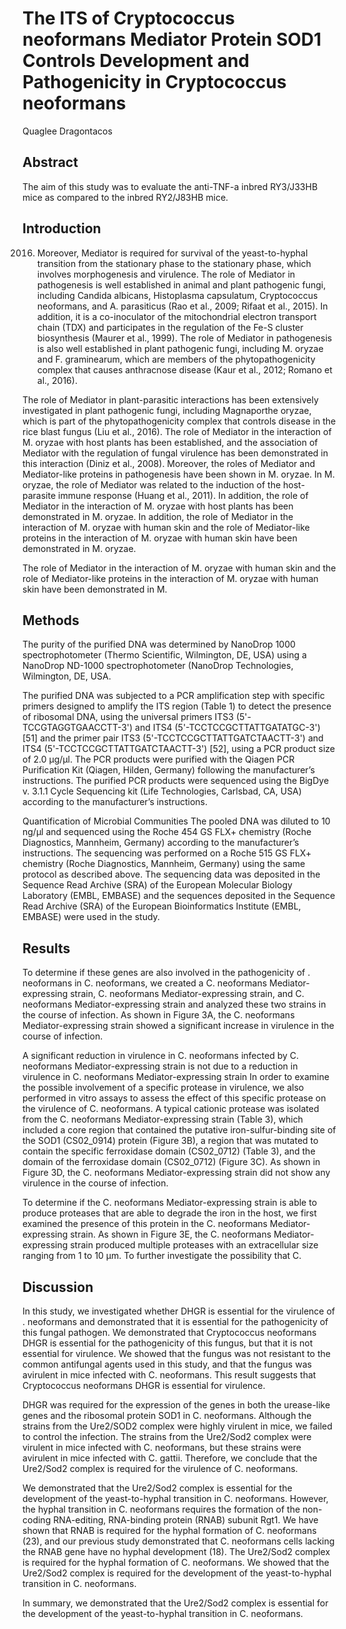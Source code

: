 # The ITS of Cryptococcus neoformans Mediator Protein SOD1 Controls Development and Pathogenicity in Cryptococcus neoformans
Quaglee Dragontacos


## Abstract
The aim of this study was to evaluate the anti-TNF-a inbred RY3/J33HB mice as compared to the inbred RY2/J83HB mice.


## Introduction
 2016. Moreover, Mediator is required for survival of the yeast-to-hyphal transition from the stationary phase to the stationary phase, which involves morphogenesis and virulence. The role of Mediator in pathogenesis is well established in animal and plant pathogenic fungi, including Candida albicans, Histoplasma capsulatum, Cryptococcus neoformans, and A. parasiticus (Rao et al., 2009; Rifaat et al., 2015). In addition, it is a co-inoculator of the mitochondrial electron transport chain (TDX) and participates in the regulation of the Fe-S cluster biosynthesis (Maurer et al., 1999). The role of Mediator in pathogenesis is also well established in plant pathogenic fungi, including M. oryzae and F. graminearum, which are members of the phytopathogenicity complex that causes anthracnose disease (Kaur et al., 2012; Romano et al., 2016).

The role of Mediator in plant-parasitic interactions has been extensively investigated in plant pathogenic fungi, including Magnaporthe oryzae, which is part of the phytopathogenicity complex that controls disease in the rice blast fungus (Liu et al., 2016). The role of Mediator in the interaction of M. oryzae with host plants has been established, and the association of Mediator with the regulation of fungal virulence has been demonstrated in this interaction (Diniz et al., 2008). Moreover, the roles of Mediator and Mediator-like proteins in pathogenesis have been shown in M. oryzae. In M. oryzae, the role of Mediator was related to the induction of the host-parasite immune response (Huang et al., 2011). In addition, the role of Mediator in the interaction of M. oryzae with host plants has been demonstrated in M. oryzae. In addition, the role of Mediator in the interaction of M. oryzae with human skin and the role of Mediator-like proteins in the interaction of M. oryzae with human skin have been demonstrated in M. oryzae.

The role of Mediator in the interaction of M. oryzae with human skin and the role of Mediator-like proteins in the interaction of M. oryzae with human skin have been demonstrated in M.


## Methods
The purity of the purified DNA was determined by NanoDrop 1000 spectrophotometer (Thermo Scientific, Wilmington, DE, USA) using a NanoDrop ND-1000 spectrophotometer (NanoDrop Technologies, Wilmington, DE, USA.

The purified DNA was subjected to a PCR amplification step with specific primers designed to amplify the ITS region (Table 1) to detect the presence of ribosomal DNA, using the universal primers ITS3 (5'-TCCGTAGGTGAACCTT-3') and ITS4 (5'-TCCTCCGCTTATTGATATGC-3') [51] and the primer pair ITS3 (5'-TCCTCCGCTTATTGATCTAACTT-3') and ITS4 (5'-TCCTCCGCTTATTGATCTAACTT-3') [52], using a PCR product size of 2.0 µg/µl. The PCR products were purified with the Qiagen PCR Purification Kit (Qiagen, Hilden, Germany) following the manufacturer’s instructions. The purified PCR products were sequenced using the BigDye v. 3.1.1 Cycle Sequencing kit (Life Technologies, Carlsbad, CA, USA) according to the manufacturer’s instructions.

Quantification of Microbial Communities
The pooled DNA was diluted to 10 ng/µl and sequenced using the Roche 454 GS FLX+ chemistry (Roche Diagnostics, Mannheim, Germany) according to the manufacturer’s instructions. The sequencing was performed on a Roche 515 GS FLX+ chemistry (Roche Diagnostics, Mannheim, Germany) using the same protocol as described above. The sequencing data was deposited in the Sequence Read Archive (SRA) of the European Molecular Biology Laboratory (EMBL, EMBASE) and the sequences deposited in the Sequence Read Archive (SRA) of the European Bioinformatics Institute (EMBL, EMBASE) were used in the study.


## Results
To determine if these genes are also involved in the pathogenicity of . neoformans in C. neoformans, we created a C. neoformans Mediator-expressing strain, C. neoformans Mediator-expressing strain, and C. neoformans Mediator-expressing strain and analyzed these two strains in the course of infection. As shown in Figure 3A, the C. neoformans Mediator-expressing strain showed a significant increase in virulence in the course of infection.

A significant reduction in virulence in C. neoformans infected by C. neoformans Mediator-expressing strain is not due to a reduction in virulence in C. neoformans Mediator-expressing strain
In order to examine the possible involvement of a specific protease in virulence, we also performed in vitro assays to assess the effect of this specific protease on the virulence of C. neoformans. A typical cationic protease was isolated from the C. neoformans Mediator-expressing strain (Table 3), which included a core region that contained the putative iron-sulfur-binding site of the SOD1 (CS02_0914) protein (Figure 3B), a region that was mutated to contain the specific ferroxidase domain (CS02_0712) (Table 3), and the domain of the ferroxidase domain (CS02_0712) (Figure 3C). As shown in Figure 3D, the C. neoformans Mediator-expressing strain did not show any virulence in the course of infection.

To determine if the C. neoformans Mediator-expressing strain is able to produce proteases that are able to degrade the iron in the host, we first examined the presence of this protein in the C. neoformans Mediator-expressing strain. As shown in Figure 3E, the C. neoformans Mediator-expressing strain produced multiple proteases with an extracellular size ranging from 1 to 10 µm. To further investigate the possibility that C.


## Discussion
In this study, we investigated whether DHGR is essential for the virulence of . neoformans and demonstrated that it is essential for the pathogenicity of this fungal pathogen. We demonstrated that Cryptococcus neoformans DHGR is essential for the pathogenicity of this fungus, but that it is not essential for virulence. We showed that the fungus was not resistant to the common antifungal agents used in this study, and that the fungus was avirulent in mice infected with C. neoformans. This result suggests that Cryptococcus neoformans DHGR is essential for virulence.

DHGR was required for the expression of the genes in both the urease-like genes and the ribosomal protein SOD1 in C. neoformans. Although the strains from the Ure2/SOD2 complex were highly virulent in mice, we failed to control the infection. The strains from the Ure2/Sod2 complex were virulent in mice infected with C. neoformans, but these strains were avirulent in mice infected with C. gattii. Therefore, we conclude that the Ure2/Sod2 complex is required for the virulence of C. neoformans.

We demonstrated that the Ure2/Sod2 complex is essential for the development of the yeast-to-hyphal transition in C. neoformans. However, the hyphal transition in C. neoformans requires the formation of the non-coding RNA-editing, RNA-binding protein (RNAB) subunit Rgt1. We have shown that RNAB is required for the hyphal formation of C. neoformans (23), and our previous study demonstrated that C. neoformans cells lacking the RNAB gene have no hyphal development (18). The Ure2/Sod2 complex is required for the hyphal formation of C. neoformans. We showed that the Ure2/Sod2 complex is required for the development of the yeast-to-hyphal transition in C. neoformans.

In summary, we demonstrated that the Ure2/Sod2 complex is essential for the development of the yeast-to-hyphal transition in C. neoformans.
